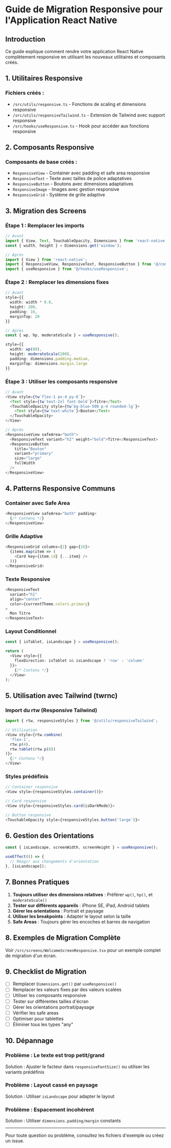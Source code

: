 # Guide de Migration Responsive pour l'Application React Native

## Introduction

Ce guide explique comment rendre votre application React Native complètement responsive en utilisant les nouveaux utilitaires et composants créés.

## 1. Utilitaires Responsive

### Fichiers créés :
- `/src/utils/responsive.ts` - Fonctions de scaling et dimensions responsive
- `/src/utils/responsiveTailwind.ts` - Extension de Tailwind avec support responsive
- `/src/hooks/useResponsive.ts` - Hook pour accéder aux fonctions responsive

## 2. Composants Responsive

### Composants de base créés :
- `ResponsiveView` - Container avec padding et safe area responsive
- `ResponsiveText` - Texte avec tailles de police adaptatives
- `ResponsiveButton` - Boutons avec dimensions adaptatives
- `ResponsiveImage` - Images avec gestion responsive
- `ResponsiveGrid` - Système de grille adaptive

## 3. Migration des Screens

### Étape 1 : Remplacer les imports

```typescript
// Avant
import { View, Text, TouchableOpacity, Dimensions } from 'react-native';
const { width, height } = Dimensions.get('window');

// Après
import { View } from 'react-native';
import { ResponsiveView, ResponsiveText, ResponsiveButton } from '@/components/common';
import { useResponsive } from '@/hooks/useResponsive';
```

### Étape 2 : Remplacer les dimensions fixes

```typescript
// Avant
style={{
  width: width * 0.8,
  height: 200,
  padding: 16,
  marginTop: 20
}}

// Après
const { wp, hp, moderateScale } = useResponsive();

style={{
  width: wp(80),
  height: moderateScale(200),
  padding: dimensions.padding.medium,
  marginTop: dimensions.margin.large
}}
```

### Étape 3 : Utiliser les composants responsive

```typescript
// Avant
<View style={tw`flex-1 px-4 py-6`}>
  <Text style={tw`text-2xl font-bold`}>Titre</Text>
  <TouchableOpacity style={tw`bg-blue-500 p-4 rounded-lg`}>
    <Text style={tw`text-white`}>Bouton</Text>
  </TouchableOpacity>
</View>

// Après
<ResponsiveView safeArea="both">
  <ResponsiveText variant="h2" weight="bold">Titre</ResponsiveText>
  <ResponsiveButton 
    title="Bouton"
    variant="primary"
    size="large"
    fullWidth
  />
</ResponsiveView>
```

## 4. Patterns Responsive Communs

### Container avec Safe Area
```typescript
<ResponsiveView safeArea="both" padding>
  {/* Contenu */}
</ResponsiveView>
```

### Grille Adaptive
```typescript
<ResponsiveGrid columns={2} gap={16}>
  {items.map(item => (
    <Card key={item.id} {...item} />
  ))}
</ResponsiveGrid>
```

### Texte Responsive
```typescript
<ResponsiveText 
  variant="h1" 
  align="center"
  color={currentTheme.colors.primary}
>
  Mon Titre
</ResponsiveText>
```

### Layout Conditionnel
```typescript
const { isTablet, isLandscape } = useResponsive();

return (
  <View style={{
    flexDirection: isTablet && isLandscape ? 'row' : 'column'
  }}>
    {/* Contenu */}
  </View>
);
```

## 5. Utilisation avec Tailwind (twrnc)

### Import du rtw (Responsive Tailwind)
```typescript
import { rtw, responsiveStyles } from '@/utils/responsiveTailwind';

// Utilisation
<View style={rtw.combine(
  'flex-1',
  rtw.p(4),
  rtw.tablet(rtw.p(8))
)}>
  {/* Contenu */}
</View>
```

### Styles prédéfinis
```typescript
// Container responsive
<View style={responsiveStyles.container()}>

// Card responsive
<View style={responsiveStyles.card(isDarkMode)}>

// Button responsive
<TouchableOpacity style={responsiveStyles.button('large')}>
```

## 6. Gestion des Orientations

```typescript
const { isLandscape, screenWidth, screenHeight } = useResponsive();

useEffect(() => {
  // Réagir aux changements d'orientation
}, [isLandscape]);
```

## 7. Bonnes Pratiques

1. **Toujours utiliser des dimensions relatives** : Préférer `wp()`, `hp()`, et `moderateScale()`
2. **Tester sur différents appareils** : iPhone SE, iPad, Android tablets
3. **Gérer les orientations** : Portrait et paysage
4. **Utiliser les breakpoints** : Adapter le layout selon la taille
5. **Safe Areas** : Toujours gérer les encoches et barres de navigation

## 8. Exemples de Migration Complète

Voir `/src/screens/WelcomeScreenResponsive.tsx` pour un exemple complet de migration d'un écran.

## 9. Checklist de Migration

- [ ] Remplacer `Dimensions.get()` par `useResponsive()`
- [ ] Remplacer les valeurs fixes par des valeurs scalées
- [ ] Utiliser les composants responsive
- [ ] Tester sur différentes tailles d'écran
- [ ] Gérer les orientations portrait/paysage
- [ ] Vérifier les safe areas
- [ ] Optimiser pour tablettes
- [ ] Éliminer tous les types "any"

## 10. Dépannage

### Problème : Le texte est trop petit/grand
Solution : Ajuster le facteur dans `responsiveFontSize()` ou utiliser les variants prédéfinis

### Problème : Layout cassé en paysage
Solution : Utiliser `isLandscape` pour adapter le layout

### Problème : Espacement incohérent
Solution : Utiliser `dimensions.padding/margin` constants

---

Pour toute question ou problème, consultez les fichiers d'exemple ou créez un issue.
